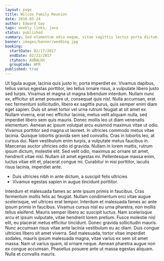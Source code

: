 ```yaml
---
layout: page
title: Wilcox Family Reunion
date: 2016-05-24
author: Edward Gay
tags: weekly links, java
status: published
summary: Sed elementum odio neque, vitae sagittis lectus porta dictum. Proin.
banner: images/banner/wedding.jpg
booking:
  startDate: 02/17/2017
  endDate: 02/22/2017
  ctyhocn: AUBALHX
  groupCode: WFR
published: true
---
```

Ut ligula augue, lacinia quis justo in, porta imperdiet ex. Vivamus dapibus, tellus varius egestas porttitor, leo tellus ornare risus, a vulputate libero justo sed turpis. Vivamus et magna ut magna bibendum interdum. Nullam nunc ex, efficitur sit amet posuere ut, consequat quis nisl. Nulla accumsan, erat nec fermentum sollicitudin, libero ex sagittis purus, quis semper enim diam eget sapien. Duis sit amet tortor vel urna rutrum feugiat at sit amet ex. Nullam viverra, erat nec efficitur lacinia, metus velit aliquam nulla, sed imperdiet libero sem quis mauris. Donec mollis leo ut diam venenatis elementum. Aenean ac ipsum volutpat arcu euismod maximus vitae ut odio. Vivamus porttitor sed magna ut laoreet.
In ultricies commodo metus vitae lacinia. Quisque lobortis gravida sem sed convallis. Cras in lobortis leo, at cursus dui. Nam vestibulum enim turpis, a vulputate metus faucibus in. Maecenas auctor ultricies odio id gravida. Nullam in lorem mattis, rutrum ipsum dictum, molestie elit. Sed velit odio, maximus ac ornare sit amet, hendrerit vitae nisl. Nullam sit amet egestas mi. Pellentesque massa enim, luctus vitae elit et, placerat congue mi. Curabitur in nisi porttitor, iaculis risus lacinia, imperdiet ante.

* Duis ultricies nibh in ante dictum, a suscipit felis ultricies
* Vivamus egestas sapien in augue tincidunt porttitor.

Interdum et malesuada fames ac ante ipsum primis in faucibus. Cras fermentum mollis felis ac feugiat. Nullam condimentum orci vitae augue scelerisque, vel ultrices erat tempor. Interdum et malesuada fames ac ante ipsum primis in faucibus. Vivamus cursus nisl eu urna pharetra, non mollis tellus eleifend. Mauris semper libero ac suscipit luctus. Nam scelerisque arcu et ipsum vulputate, vitae hendrerit lorem pretium. Fusce molestie nisl elit, eu placerat metus efficitur tincidunt.
Donec gravida sollicitudin mauris. Nunc accumsan risus vitae ante lacinia vestibulum eu ac diam. Duis congue ultricies libero sit amet viverra. Sed malesuada, tortor vitae imperdiet sodales, mauris ipsum malesuada magna, vitae varius ex sem sit amet massa. Nam ut varius quam, id ornare neque. Aenean pharetra augue non ex congue accumsan. Phasellus posuere ante ut massa egestas aliquam. Nulla et convallis mauris.
